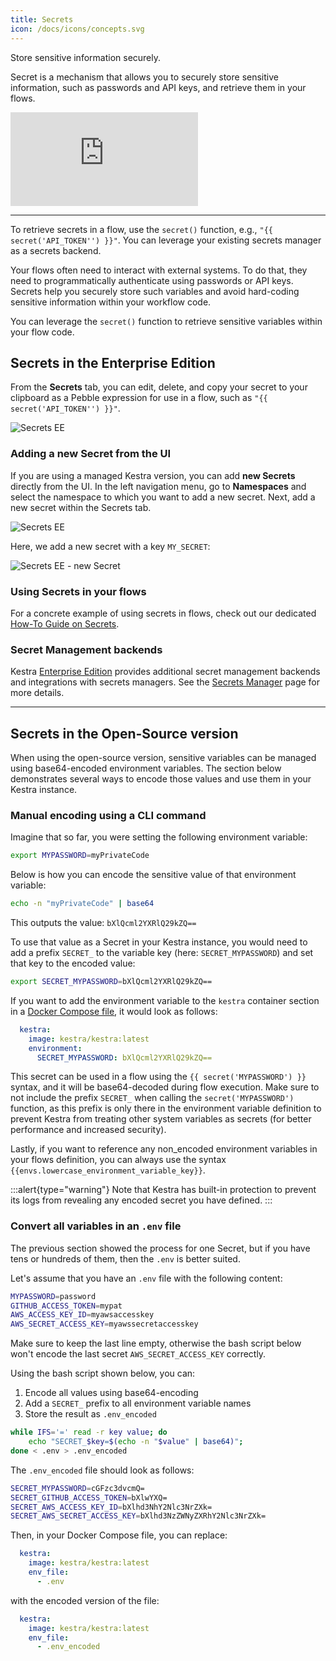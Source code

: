 ```yaml
---
title: Secrets
icon: /docs/icons/concepts.svg
---
```


Store sensitive information securely.

Secret is a mechanism that allows you to securely store sensitive information, such as passwords and API keys, and retrieve them in your flows.

<div class="video-container">
  <iframe src="https://www.youtube.com/embed/u0yuOYG-qMI?si=9T-mMYgs-_SOIPoG" title="YouTube video player" frameborder="0" allow="accelerometer; autoplay; clipboard-write; encrypted-media; gyroscope; picture-in-picture; web-share" referrerpolicy="strict-origin-when-cross-origin" allowfullscreen></iframe>
</div>

---

To retrieve secrets in a flow, use the `secret()` function, e.g., `"{{ secret('API_TOKEN'') }}"`. You can leverage your existing secrets manager as a secrets backend.

Your flows often need to interact with external systems. To do that, they need to programmatically authenticate using passwords or API keys. Secrets help you securely store such variables and avoid hard-coding sensitive information within your workflow code.

You can leverage the `secret()` function to retrieve sensitive variables within your flow code.

## Secrets in the Enterprise Edition

From the **Secrets** tab, you can edit, delete, and copy your secret to your clipboard as a Pebble expression for use in a flow, such as `"{{ secret('API_TOKEN'') }}"`.

![Secrets EE](@assets/docs/developer-guide/secrets/secrets-ee-0.png)

### Adding a new Secret from the UI

If you are using a managed Kestra version, you can add **new Secrets** directly from the UI. In the left navigation menu, go to **Namespaces** and select the namespace to which you want to add a new secret. Next, add a new secret within the Secrets tab.

![Secrets EE](@assets/docs/developer-guide/secrets/secrets-ee-1.png)

Here, we add a new secret with a key `MY_SECRET`:

![Secrets EE - new Secret](@assets/docs/developer-guide/secrets/secrets-ee-2.png)


### Using Secrets in your flows
For a concrete example of using secrets in flows, check out our dedicated [How-To Guide on Secrets](../15.how-to-guides/secrets.md).

### Secret Management backends

Kestra [Enterprise Edition](../06.enterprise/index.md) provides additional secret management backends and integrations with secrets managers. See the [Secrets Manager](../06.enterprise/02.governance/secrets-manager.md) page for more details.

---

## Secrets in the Open-Source version

When using the open-source version, sensitive variables can be managed using base64-encoded environment variables. The section below demonstrates several ways to encode those values and use them in your Kestra instance.

### Manual encoding using a CLI command

Imagine that so far, you were setting the following environment variable:

```bash
export MYPASSWORD=myPrivateCode
```

Below is how you can encode the sensitive value of that environment variable:

```bash
echo -n "myPrivateCode" | base64
```

This outputs the value: `bXlQcml2YXRlQ29kZQ==`

To use that value as a Secret in your Kestra instance, you would need to add a prefix `SECRET_` to the variable key (here: `SECRET_MYPASSWORD`) and set that key to the encoded value:

```bash
export SECRET_MYPASSWORD=bXlQcml2YXRlQ29kZQ==
```

If you want to add the environment variable to the `kestra` container section in a [Docker Compose file](https://github.com/kestra-io/kestra/blob/develop/docker-compose.yml#L22), it would look as follows:

```yaml
  kestra:
    image: kestra/kestra:latest
    environment:
      SECRET_MYPASSWORD: bXlQcml2YXRlQ29kZQ==
```

This secret can be used in a flow using the `{{ secret('MYPASSWORD') }}` syntax, and it will be base64-decoded during flow execution. Make sure to not include the prefix `SECRET_` when calling the `secret('MYPASSWORD')` function, as this prefix is only there in the environment variable definition to prevent Kestra from treating other system variables as secrets (for better performance and increased security).

Lastly, if you want to reference any non_encoded environment variables in your flows definition, you can always use the syntax `{{envs.lowercase_environment_variable_key}}`.

:::alert{type="warning"}
Note that Kestra has built-in protection to prevent its logs from revealing any encoded secret you have defined.
:::

### Convert all variables in an `.env` file

The previous section showed the process for one Secret, but if you have tens or hundreds of them, then the `.env` is better suited.

Let's assume that you have an `.env` file with the following content:

```bash
MYPASSWORD=password
GITHUB_ACCESS_TOKEN=mypat
AWS_ACCESS_KEY_ID=myawsaccesskey
AWS_SECRET_ACCESS_KEY=myawssecretaccesskey

```

Make sure to keep the last line empty, otherwise the bash script below won't encode the last secret `AWS_SECRET_ACCESS_KEY` correctly.

Using the bash script shown below, you can:
1. Encode all values using base64-encoding
2. Add a `SECRET_` prefix to all environment variable names
3. Store the result as `.env_encoded`

```bash
while IFS='=' read -r key value; do
    echo "SECRET_$key=$(echo -n "$value" | base64)";
done < .env > .env_encoded
```

The `.env_encoded` file should look as follows:

```bash
SECRET_MYPASSWORD=cGFzc3dvcmQ=
SECRET_GITHUB_ACCESS_TOKEN=bXlwYXQ=
SECRET_AWS_ACCESS_KEY_ID=bXlhd3NhY2Nlc3NrZXk=
SECRET_AWS_SECRET_ACCESS_KEY=bXlhd3NzZWNyZXRhY2Nlc3NrZXk=
```

Then, in your Docker Compose file, you can replace:

```yaml
  kestra:
    image: kestra/kestra:latest
    env_file:
      - .env
```

with the encoded version of the file:

```yaml
  kestra:
    image: kestra/kestra:latest
    env_file:
      - .env_encoded
```
